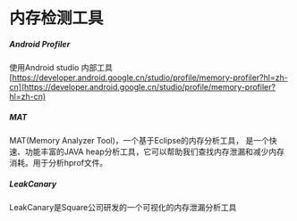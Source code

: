 # 内存检测工具


##### Android Profiler
使用Android studio 内部工具 [https://developer.android.google.cn/studio/profile/memory-profiler?hl=zh-cn](https://developer.android.google.cn/studio/profile/memory-profiler?hl=zh-cn)



##### MAT
MAT(Memory Analyzer Tool)，一个基于Eclipse的内存分析工具，
是一个快速、功能丰富的JAVA heap分析工具，它可以帮助我们查找内存泄漏和减少内存消耗。用于分析hprof文件。



##### LeakCanary
LeakCanary是Square公司研发的一个可视化的内存泄漏分析工具